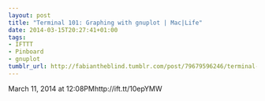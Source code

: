 ```yaml
---
layout: post
title: "Terminal 101: Graphing with gnuplot | Mac|Life"
date: 2014-03-15T20:27:41+01:00
tags:
- IFTTT
- Pinboard
- gnuplot
tumblr_url: http://fabiantheblind.tumblr.com/post/79679596246/terminal-101-graphing-with-gnuplot-mac-life
---
```

March 11, 2014 at 12:08PMhttp://ift.tt/10epYMW
